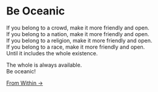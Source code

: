 # Be Oceanic

If you belong to a crowd, make it more friendly and open.  
If you belong to a nation, make it more friendly and open.  
If you belong to a religion, make it more friendly and open.  
If you belong to a race, make it more friendly and open.  
Until it includes the whole existence.

The whole is always available.  
Be oceanic!

[From Within &rarr;](https://github.com/thaicuc/the-zen-saying/blob/master/contents/4-from-within.md)
